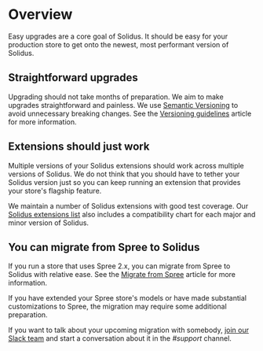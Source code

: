 # Overview

Easy upgrades are a core goal of Solidus. It should be easy for your production
store to get onto the newest, most performant version of Solidus.

## Straightforward upgrades

Upgrading should not take months of preparation. We aim to make upgrades
straightforward and painless. We use [Semantic Versioning][semver] to avoid
unnecessary breaking changes. See the [Versioning guidelines][versioning]
article for more information.

[semver]: https://semver.org/ 
[versioning]: versioning-guidelines.md

## Extensions should just work

Multiple versions of your Solidus extensions should work across multiple
versions of Solidus. We do not think that you should have to tether your Solidus
version just so you can keep running an extension that provides your store's
flagship feature.

We maintain a number of Solidus extensions with good test coverage. Our [Solidus
extensions list][extensions] also includes a compatibility chart for each major
and minor version of Solidus.

[extensions]: http://extensions.solidus.io

## You can migrate from Spree to Solidus

If you run a store that uses Spree 2.x, you can migrate from Spree to
Solidus with relative ease. See the [Migrate from Spree][migrate-from-spree]
article for more information.

If you have extended your Spree store's models or have made substantial
customizations to Spree, the migration may require some additional preparation.

If you want to talk about your upcoming migration with somebody, [join our Slack
team][slack] and start a conversation about it in the *#support* channel.

[migrate-from-spree]: migrate-from-spree.html
[slack]: http://slack.solidus.io/
